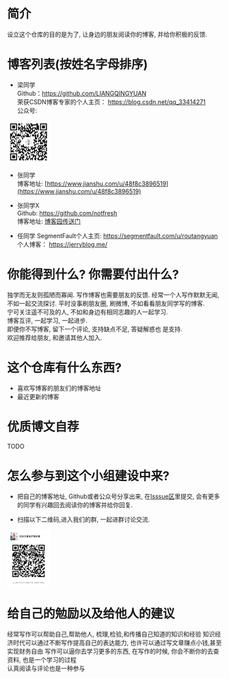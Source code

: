# 简介
设立这个仓库的目的是为了, 让身边的朋友阅读你的博客, 并给你积极的反馈.  

# 博客列表(按姓名字母排序)
- 梁同学  
Github：https://github.com/LIANGQINGYUAN  
荣获CSDN博客专家的个人主页： https://blog.csdn.net/qq_33414271  
公众号: 
<div style="align:center;"><img src="images/liang-wechat-public.jpg" width="100px"/> </div>

- 张同学  
博客地址: [https://www.jianshu.com/u/48f8c3896519](https://www.jianshu.com/u/48f8c3896519)

- 张同学X  
Github: https://github.com/notfresh  
博客地址: [博客园传送门](https://cnblogs.com/notfresh)  

- 任同学
SegmentFault个人主页: https://segmentfault.com/u/routangyuan  
个人博客： https://jerryblog.me/



# 你能得到什么? 你需要付出什么?  
独学而无友则孤陋而寡闻. 写作博客也需要朋友的反馈. 
经常一个人写作默默无闻, 不如一起交流探讨. 平时没事刷朋友圈, 刷微博, 不如看看朋友同学写的博客.  
宁可关注遥不可及的人, 不如和身边有相同志趣的人一起学习.   
博客互评, 一起学习, 一起进步.   
即便你不写博客, 留下一个评论, 支持缺点不足, 答疑解惑也 是支持.    
欢迎推荐给朋友, 和邀请其他人加入.   
 

# 这个仓库有什么东西?  
- 喜欢写博客的朋友们的博客地址 
- 最近更新的博客 




# 优质博文自荐 
TODO   

# 怎么参与到这个小组建设中来?  
- 把自己的博客地址, Github或者公众号分享出来, 在[Isssue区](https://github.com/notfresh/blog_writers/issues)里提交, 会有更多的同学有兴趣回去阅读你的博客并给你回复.  

- 扫描以下二维码,进入我们的群, 一起进群讨论交流. 
<div style="align:center;"><img src="images/writers-wechat-group.jpeg" width="100px"/> </div>

# 给自己的勉励以及给他人的建议
经常写作可以帮助自己,帮助他人, 梳理,检验,和传播自己知道的知识和经验
知识经济时代可以通过不断写作提高自己的表达能力, 也许可以通过写文章赚点小钱,甚至实现财务自由
写作可以逼你去学习更多的东西, 在写作的时候, 你会不断你的去查资料, 也是一个学习的过程  
认真阅读与评论也是一种参与
